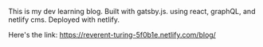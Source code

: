 This is my dev learning blog. Built with gatsby.js. using react, graphQL, and netlify cms. Deployed with netlify.

Here's the link: https://reverent-turing-5f0b1e.netlify.com/blog/

